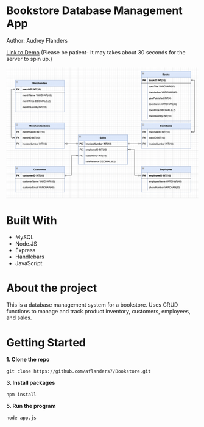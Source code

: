 # Bookstore Database Management App
Author: Audrey Flanders

[Link to Demo](https://bookstoredbms.onrender.com/)    (Please be patient- It may takes about 30 seconds for the server to spin up.)

![scehma](/public/images/schema.png)

# Built With
* MySQL
* Node.JS
* Express
* Handlebars
* JavaScript

# About the project
This is a database management system for a bookstore. Uses CRUD functions to manage and track product inventory, customers, employees, and sales.

# Getting Started
**1. Clone the repo**

    git clone https://github.com/aflanders7/Bookstore.git
  
**3. Install packages**

    npm install
   
**5. Run the program**

    node app.js
